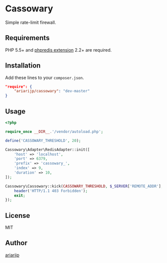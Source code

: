 # Cassowary
Simple rate-limit firewall.

## Requirements
PHP 5.5+ and [phpredis extension](https://github.com/phpredis/phpredis) 2.2+ are required.

## Installation
Add these lines to your `composer.json`.

```json
"require": {
    "ariarijp/cassowary": "dev-master"
}
```

## Usage

```php
<?php

require_once __DIR__.'/vendor/autoload.php';

define('CASSOWARY_THRESHOLD', 20);

Cassowary\Adapter\RedisAdapter::init([
    'host' => 'localhost',
    'port' => 6379,
    'prefix' => 'cassowary_',
    'index' => 9,
    'duration' => 10,
]);

Cassowary\Cassowary::kick(CASSOWARY_THRESHOLD, $_SERVER['REMOTE_ADDR'], Cassowary\Adapter\RedisAdapter::class, function($host, $count) {
    header('HTTP/1.1 403 Forbidden');
    exit;
});
```

## License
MIT

## Author
[ariarijp](https://github.com/ariarijp)
